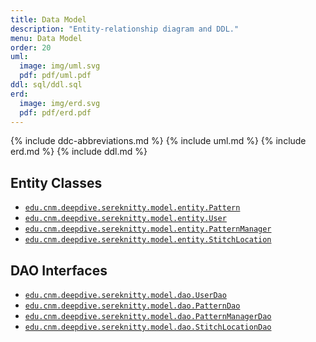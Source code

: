 ```yaml
---
title: Data Model
description: "Entity-relationship diagram and DDL."
menu: Data Model
order: 20
uml:
  image: img/uml.svg
  pdf: pdf/uml.pdf
ddl: sql/ddl.sql
erd:
  image: img/erd.svg
  pdf: pdf/erd.pdf
---
```


{% include ddc-abbreviations.md %}
{% include uml.md %}
{% include erd.md %}
{% include ddl.md %}

## Entity Classes

* [`edu.cnm.deepdive.sereknitty.model.entity.Pattern`](app/src/main/java/edu/cnm/deepdive/sereknitty/model/entity/Pattern.java)
* [`edu.cnm.deepdive.sereknitty.model.entity.User`](app/src/main/java/edu/cnm/deepdive/sereknitty/model/entity/User.java)
* [`edu.cnm.deepdive.sereknitty.model.entity.PatternManager`](app/src/main/java/edu/cnm/deepdive/sereknitty/model/entity/PatternManager.java)
* [`edu.cnm.deepdive.sereknitty.model.entity.StitchLocation`](app/src/main/java/edu/cnm/deepdive/sereknitty/model/entity/StitchLocation.java)

## DAO Interfaces

* [`edu.cnm.deepdive.sereknitty.model.dao.UserDao`](app/src/main/java/edu/cnm/deepdive/sereknitty/model/dao/UserDao.java)
* [`edu.cnm.deepdive.sereknitty.model.dao.PatternDao`](app/src/main/java/edu/cnm/deepdive/sereknitty/model/dao/PatternDao.java)
* [`edu.cnm.deepdive.sereknitty.model.dao.PatternManagerDao`](app/src/main/java/edu/cnm/deepdive/sereknitty/model/dao/PatternManagerDao.java)
* [`edu.cnm.deepdive.sereknitty.model.dao.StitchLocationDao`](app/src/main/java/edu/cnm/deepdive/sereknitty/model/dao/StitchLocationDao.java)